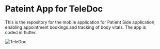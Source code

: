 # Pateint App for TeleDoc

This is the repository for the mobile application for Patient Side application, enabling appointment bookings and tracking of body vitals. The app is coded in flutter.

![TeleDoc](https://user-images.githubusercontent.com/43716445/124780029-e8780900-df5f-11eb-8b16-a941560c390e.png)
